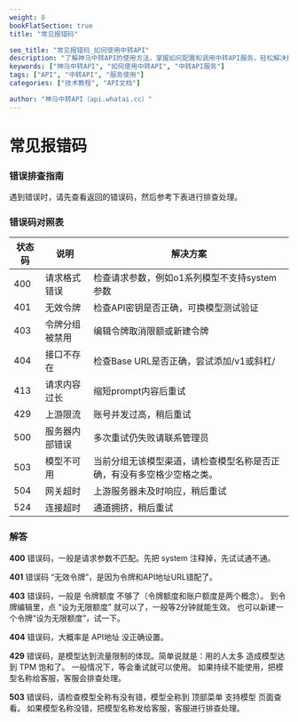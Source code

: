```yaml
---
weight: 8
bookFlatSection: true
title: "常见报错码"

seo_title: "常见报错码_如何使用中转API"
description: "了解神马中转API的使用方法，掌握如何配置和调用中转API服务，轻松解决接口调用难题。"
keywords: ["神马中转API", "如何使用中转API", "中转API服务"]
tags: ["API", "中转API", "服务使用"]
categories: ["技术教程", "API文档"]

author: "神马中转API（api.whatai.cc）"
---
```


# 常见报错码


### **错误排查指南**


遇到错误时，请先查看返回的错误码，然后参考下表进行排查处理。

### **错误码对照表**

| **状态码** | **说明** | **解决方案** |
| --- | --- | --- |
| 400 | 请求格式错误 | 检查请求参数，例如o1系列模型不支持system参数 |
| 401 | 无效令牌 | 检查API密钥是否正确，可换模型测试验证 |
| 403 | 令牌分组被禁用 | 编辑令牌取消限额或新建令牌 |
| 404 | 接口不存在 | 检查Base URL是否正确，尝试添加/v1或斜杠/ |
| 413 | 请求内容过长 | 缩短prompt内容后重试 |
| 429 | 上游限流 | 账号并发过高，稍后重试 |
| 500 | 服务器内部错误 | 多次重试仍失败请联系管理员 |
| 503 | 模型不可用 | 当前分组无该模型渠道，请检查模型名称是否正确，有没有多空格少空格之类。 |
| 504 | 网关超时 | 上游服务器未及时响应，稍后重试 |
| 524 | 连接超时 | 通道拥挤，稍后重试 |

### **解答**

**400** 错误码，一般是请求参数不匹配。先把 system 注释掉，先试试通不通。

**401** 错误码 “无效令牌”，是因为令牌和API地址URL错配了。

**403** 错误码，一般是 令牌额度 不够了（令牌额度和账户额度是两个概念）。 到令牌编辑里，点 “设为无限额度” 就可以了，一般等2分钟就能生效。 也可以新建一个令牌“设为无限额度”，试一下。

**404** 错误码，大概率是 API地址 没正确设置。

**429** 错误码，是模型达到流量限制的体现。简单说就是：用的人太多 造成模型达到 TPM 饱和了。 一般情况下，等会重试就可以使用。 如果持续不能使用，把模型名称给客服，客服会排查处理。

**503** 错误码，请检查模型全称有没有错，模型全称到 顶部菜单 支持模型 页面查看。 如果模型名称没错，把模型名称发给客服，客服进行排查处理。